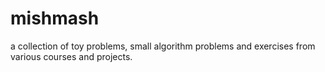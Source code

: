 # mishmash
a collection of toy problems, small algorithm problems and exercises from various courses and projects.

